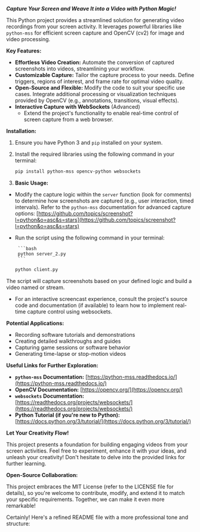 **_Capture Your Screen and Weave It into a Video with Python Magic!_**

This Python project provides a streamlined solution for generating video recordings from your screen activity. It leverages powerful libraries like `python-mss` for efficient screen capture and OpenCV (cv2) for image and video processing.

**Key Features:**

- **Effortless Video Creation:** Automate the conversion of captured screenshots into videos, streamlining your workflow.
- **Customizable Capture:** Tailor the capture process to your needs. Define triggers, regions of interest, and frame rate for optimal video quality.
- **Open-Source and Flexible:** Modify the code to suit your specific use cases. Integrate additional processing or visualization techniques provided by OpenCV (e.g., annotations, transitions, visual effects).
- **Interactive Capture with WebSockets** (Advanced)
  - Extend the project's functionality to enable real-time control of screen capture from a web browser.

**Installation:**

1. Ensure you have Python 3 and `pip` installed on your system.
2. Install the required libraries using the following command in your terminal:

   ```bash
   pip install python-mss opencv-python websockets
   ```

3. **Basic Usage:**

- Modify the capture logic within the `server` function (look for comments) to determine how screenshots are captured (e.g., user interaction, timed intervals). Refer to the `python-mss` documentation for advanced capture options: [https://github.com/topics/screenshot?l=python&o=asc&s=stars](https://github.com/topics/screenshot?l=python&o=asc&s=stars)
- Run the script using the following command in your terminal:

       ```bash
       python server_2.py
       ```

  ```bash
  python client.py
  ```

The script will capture screenshots based on your defined logic and build a video named or stream.

- For an interactive screencast experience, consult the project's source code and documentation (if available) to learn how to implement real-time capture control using websockets.

**Potential Applications:**

- Recording software tutorials and demonstrations
- Creating detailed walkthroughs and guides
- Capturing game sessions or software behavior
- Generating time-lapse or stop-motion videos

**Useful Links for Further Exploration:**

- **`python-mss` Documentation:** [https://python-mss.readthedocs.io/](https://python-mss.readthedocs.io/)
- **OpenCV Documentation:** [https://opencv.org/](https://opencv.org/)
- **`websockets` Documentation:** [https://readthedocs.org/projects/websockets/](https://readthedocs.org/projects/websockets/)
- **Python Tutorial (if you're new to Python):** [https://docs.python.org/3/tutorial/](https://docs.python.org/3/tutorial/)

**Let Your Creativity Flow!**

This project presents a foundation for building engaging videos from your screen activities. Feel free to experiment, enhance it with your ideas, and unleash your creativity! Don't hesitate to delve into the provided links for further learning.

**Open-Source Collaboration:**

This project embraces the MIT License (refer to the LICENSE file for details), so you're welcome to contribute, modify, and extend it to match your specific requirements. Together, we can make it even more remarkable!

Certainly! Here's a refined README file with a more professional tone and structure:
